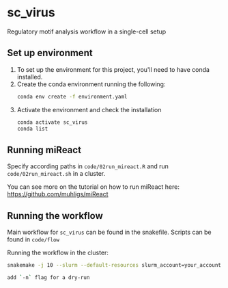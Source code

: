 # sc_virus
Regulatory motif analysis workflow in a single-cell setup

## Set up environment
1. To set up the environment for this project, you'll need to have conda installed.
2. Create the conda environment running the following:
   ```bash
   conda env create -f environment.yaml
3. Activate the environment and check the installation
   ```bash
   conda activate sc_virus
   conda list

## Running miReact
Specify according paths in `code/02run_mireact.R` and run `code/02run_mireact.sh` in a cluster. 

You can see more on the tutorial on how to run miReact here: https://github.com/muhligs/miReact

## Running the workflow
Main workflow for `sc_virus` can be found in the snakefile. Scripts can be found in `code/flow`

Running the workflow in the cluster:
```bash
snakemake -j 10 --slurm --default-resources slurm_account=your_account

add `-n` flag for a dry-run
